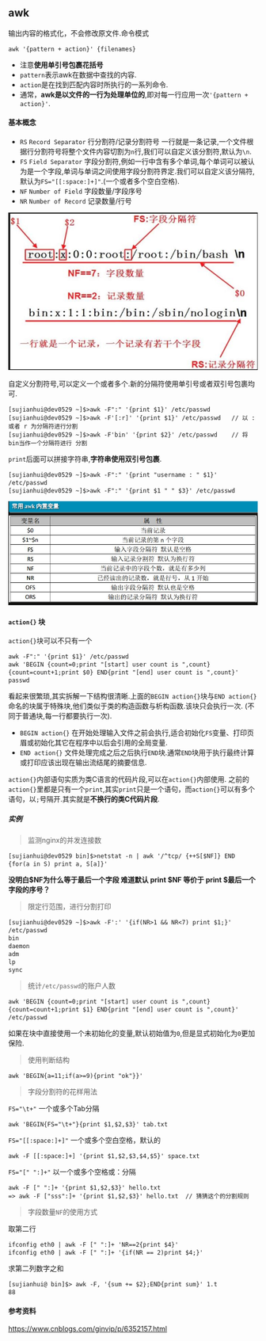 ## awk 

输出内容的格式化，不会修改原文件.命令模式

    awk '{pattern + action}' {filenames}
    
 - 注意**使用单引号包裹花括号**
 - `pattern`表示awk在数据中查找的内容.
 - `action`是在找到匹配内容时所执行的一系列命令.
 - 通常，**awk是以文件的一行为处理单位的**,即对每一行应用一次`'{pattern + action}'`.

#### 基本概念
 
 - `RS` `Record Separator` 行分割符/记录分割符号  一行就是一条记录,一个文件根据行分割符号将整个文件内容切割为`n`行,我们可以自定义该分割符,默认为`\n`.
 - `FS` `Field Separator`  字段分割符,例如一行中含有多个单词,每个单词可以被认为是一个字段,单词与单词之间使用字段分割符界定.我们可以自定义该分隔符,默认为`FS="[[:space:]+]"`.(一个或者多个空白空格).
 - `NF` `Number of Field`  字段数量/字段序号
 - `NR` `Number of Record` 记录数量/行号
 
![](.shell_images/e92d7b7a.png) 

自定义分割符号,可以定义一个或者多个.新的分隔符使用单引号或者双引号包裹均可. 

    [sujianhui@dev0529 ~]$>awk -F":" '{print $1}' /etc/passwd
    [sujianhui@dev0529 ~]$>awk -F'[:r]' '{print $1}' /etc/passwd   // 以 : 或者 r 为分隔符进行分割 
    [sujianhui@dev0529 ~]$>awk -F'bin' '{print $2}' /etc/passwd    // 将bin当作一个分隔符进行 分割
    
`print`后面可以拼接字符串,**字符串使用双引号包裹**.
    
    [sujianhui@dev0529 ~]$>awk -F":" '{print "username : " $1}' /etc/passwd
    [sujianhui@dev0529 ~]$>awk -F":" '{print $1 " " $3}' /etc/passwd
    

![](.shell_images/90c23419.png)

#### `action{}` 块

`action{}`块可以不只有一个

    awk -F":" '{print $1}' /etc/passwd
    awk 'BEGIN {count=0;print "[start] user count is ",count} {count=count+1;print $0} END{print "[end] user count is ",count}' passwd

看起来很繁琐,其实拆解一下结构很清晰.上面的`BEGIN action{}`块与`END action{}`命名的块属于特殊块,他们类似于类的构造函数与析构函数.该块只会执行一次.
(不同于普通块,每一行都要执行一次).

 - `BEGIN action{}` 在开始处理输入文件之前会执行,适合初始化`FS`变量、打印页眉或初始化其它在程序中以后会引用的全局变量. 
 - `END action{}`   文件处理完成之后之后执行`END`块.通常`END`块用于执行最终计算或打印应该出现在输出流结尾的摘要信息.

`action{}`内部语句实质为类C语言的代码片段,可以在`action{}`内部使用.
之前的`action{}`里都是只有一个`print`,其实`print`只是一个语句，而`action{}`可以有多个语句，以`;`号隔开.其实就是**不换行的类C代码片段**.

##### 实例

>监测nginx的并发连接数

    [sujianhui@dev0529 bin]$>netstat -n | awk '/^tcp/ {++S[$NF]} END {for(a in S) print a, S[a]}'

**没明白$NF为什么等于最后一个字段  难道默认 print $NF 等价于 print $最后一个字段的序号？** 

>限定行范围，进行分割打印

    [sujianhui@dev0529 ~]$>awk -F':' '{if(NR>1 && NR<7) print $1;}' /etc/passwd
    bin
    daemon
    adm
    lp
    sync
    
>统计`/etc/passwd`的账户人数
   
    awk 'BEGIN {count=0;print "[start] user count is ",count} {count=count+1;print $1} END{print "[end] user count is ",count}' /etc/passwd
    
如果在块中直接使用一个未初始化的变量,默认初始值为`0`,但是显式初始化为`0`更加保险.

>使用判断结构

    awk 'BEGIN{a=11;if(a>=9){print "ok"}}' 

>字段分割符的花样用法

`FS="\t+"` 一个或多个Tab分隔

    awk 'BEGIN{FS="\t+"}{print $1,$2,$3}' tab.txt

`FS="[[:space:]+]"` 一个或多个空白空格，默认的

    awk -F [[:space:]+] '{print $1,$2,$3,$4,$5}' space.txt
    
`FS="[" ":]+"` 以一个或多个空格或：分隔

    awk -F [" ":]+ '{print $1,$2,$3}' hello.txt
    => awk -F ["sss":]+ '{print $1,$2,$3}' hello.txt  // 猜猜这个的分割规则

>字段数量`NF`的使用方式

取第二行

    ifconfig eth0 | awk -F [" ":]+ 'NR==2{print $4}' 
    ifconfig eth0 | awk -F [" ":]+ '{if(NR == 2)print $4;}' 

求第二列数字之和

    [sujianhui@ bin]$> awk -F, '{sum += $2};END{print sum}' 1.t 
    88


#### 参考资料

https://www.cnblogs.com/ginvip/p/6352157.html